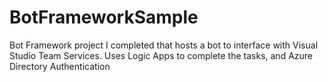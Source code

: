 # BotFrameworkSample

Bot Framework project I completed that hosts a bot to interface with Visual Studio Team Services.  Uses Logic Apps to complete the tasks, and Azure Directory Authentication
